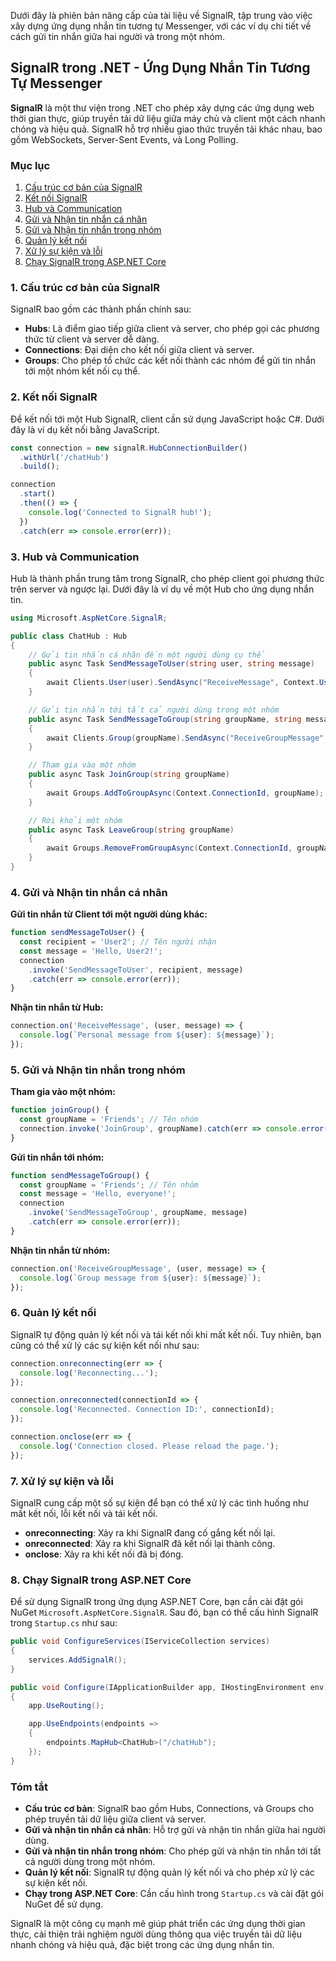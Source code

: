Dưới đây là phiên bản nâng cấp của tài liệu về SignalR, tập trung vào việc xây dựng ứng dụng nhắn tin tương tự Messenger, với các ví dụ chi tiết về cách gửi tin nhắn giữa hai người và trong một nhóm.

## SignalR trong .NET - Ứng Dụng Nhắn Tin Tương Tự Messenger

**SignalR** là một thư viện trong .NET cho phép xây dựng các ứng dụng web thời gian thực, giúp truyền tải dữ liệu giữa máy chủ và client một cách nhanh chóng và hiệu quả. SignalR hỗ trợ nhiều giao thức truyền tải khác nhau, bao gồm WebSockets, Server-Sent Events, và Long Polling.

### Mục lục

1. [Cấu trúc cơ bản của SignalR](#signalr-structure)
2. [Kết nối SignalR](#signalr-connection)
3. [Hub và Communication](#signalr-hub)
4. [Gửi và Nhận tin nhắn cá nhân](#signalr-personal-messaging)
5. [Gửi và Nhận tin nhắn trong nhóm](#signalr-group-messaging)
6. [Quản lý kết nối](#signalr-connection-management)
7. [Xử lý sự kiện và lỗi](#signalr-events)
8. [Chạy SignalR trong ASP.NET Core](#signalr-aspnet-core)

### <a name="signalr-structure"></a>1. Cấu trúc cơ bản của SignalR

SignalR bao gồm các thành phần chính sau:

- **Hubs**: Là điểm giao tiếp giữa client và server, cho phép gọi các phương thức từ client và server dễ dàng.
- **Connections**: Đại diện cho kết nối giữa client và server.
- **Groups**: Cho phép tổ chức các kết nối thành các nhóm để gửi tin nhắn tới một nhóm kết nối cụ thể.

### <a name="signalr-connection"></a>2. Kết nối SignalR

Để kết nối tới một Hub SignalR, client cần sử dụng JavaScript hoặc C#. Dưới đây là ví dụ kết nối bằng JavaScript.

```javascript
const connection = new signalR.HubConnectionBuilder()
  .withUrl('/chatHub')
  .build();

connection
  .start()
  .then(() => {
    console.log('Connected to SignalR hub!');
  })
  .catch(err => console.error(err));
```

### <a name="signalr-hub"></a>3. Hub và Communication

Hub là thành phần trung tâm trong SignalR, cho phép client gọi phương thức trên server và ngược lại. Dưới đây là ví dụ về một Hub cho ứng dụng nhắn tin.

```csharp
using Microsoft.AspNetCore.SignalR;

public class ChatHub : Hub
{
    // Gửi tin nhắn cá nhân đến một người dùng cụ thể
    public async Task SendMessageToUser(string user, string message)
    {
        await Clients.User(user).SendAsync("ReceiveMessage", Context.User.Identity.Name, message);
    }

    // Gửi tin nhắn tới tất cả người dùng trong một nhóm
    public async Task SendMessageToGroup(string groupName, string message)
    {
        await Clients.Group(groupName).SendAsync("ReceiveGroupMessage", Context.User.Identity.Name, message);
    }

    // Tham gia vào một nhóm
    public async Task JoinGroup(string groupName)
    {
        await Groups.AddToGroupAsync(Context.ConnectionId, groupName);
    }

    // Rời khỏi một nhóm
    public async Task LeaveGroup(string groupName)
    {
        await Groups.RemoveFromGroupAsync(Context.ConnectionId, groupName);
    }
}
```

### <a name="signalr-personal-messaging"></a>4. Gửi và Nhận tin nhắn cá nhân

**Gửi tin nhắn từ Client tới một người dùng khác:**

```javascript
function sendMessageToUser() {
  const recipient = 'User2'; // Tên người nhận
  const message = 'Hello, User2!';
  connection
    .invoke('SendMessageToUser', recipient, message)
    .catch(err => console.error(err));
}
```

**Nhận tin nhắn từ Hub:**

```javascript
connection.on('ReceiveMessage', (user, message) => {
  console.log(`Personal message from ${user}: ${message}`);
});
```

### <a name="signalr-group-messaging"></a>5. Gửi và Nhận tin nhắn trong nhóm

**Tham gia vào một nhóm:**

```javascript
function joinGroup() {
  const groupName = 'Friends'; // Tên nhóm
  connection.invoke('JoinGroup', groupName).catch(err => console.error(err));
}
```

**Gửi tin nhắn tới nhóm:**

```javascript
function sendMessageToGroup() {
  const groupName = 'Friends'; // Tên nhóm
  const message = 'Hello, everyone!';
  connection
    .invoke('SendMessageToGroup', groupName, message)
    .catch(err => console.error(err));
}
```

**Nhận tin nhắn từ nhóm:**

```javascript
connection.on('ReceiveGroupMessage', (user, message) => {
  console.log(`Group message from ${user}: ${message}`);
});
```

### <a name="signalr-connection-management"></a>6. Quản lý kết nối

SignalR tự động quản lý kết nối và tái kết nối khi mất kết nối. Tuy nhiên, bạn cũng có thể xử lý các sự kiện kết nối như sau:

```javascript
connection.onreconnecting(err => {
  console.log('Reconnecting...');
});

connection.onreconnected(connectionId => {
  console.log('Reconnected. Connection ID:', connectionId);
});

connection.onclose(err => {
  console.log('Connection closed. Please reload the page.');
});
```

### <a name="signalr-events"></a>7. Xử lý sự kiện và lỗi

SignalR cung cấp một số sự kiện để bạn có thể xử lý các tình huống như mất kết nối, lỗi kết nối và tái kết nối.

- **onreconnecting**: Xảy ra khi SignalR đang cố gắng kết nối lại.
- **onreconnected**: Xảy ra khi SignalR đã kết nối lại thành công.
- **onclose**: Xảy ra khi kết nối đã bị đóng.

### <a name="signalr-aspnet-core"></a>8. Chạy SignalR trong ASP.NET Core

Để sử dụng SignalR trong ứng dụng ASP.NET Core, bạn cần cài đặt gói NuGet `Microsoft.AspNetCore.SignalR`. Sau đó, bạn có thể cấu hình SignalR trong `Startup.cs` như sau:

```csharp
public void ConfigureServices(IServiceCollection services)
{
    services.AddSignalR();
}

public void Configure(IApplicationBuilder app, IHostingEnvironment env)
{
    app.UseRouting();

    app.UseEndpoints(endpoints =>
    {
        endpoints.MapHub<ChatHub>("/chatHub");
    });
}
```

### Tóm tắt

- **Cấu trúc cơ bản**: SignalR bao gồm Hubs, Connections, và Groups cho phép truyền tải dữ liệu giữa client và server.
- **Gửi và nhận tin nhắn cá nhân**: Hỗ trợ gửi và nhận tin nhắn giữa hai người dùng.
- **Gửi và nhận tin nhắn trong nhóm**: Cho phép gửi và nhận tin nhắn tới tất cả người dùng trong một nhóm.
- **Quản lý kết nối**: SignalR tự động quản lý kết nối và cho phép xử lý các sự kiện kết nối.
- **Chạy trong ASP.NET Core**: Cần cấu hình trong `Startup.cs` và cài đặt gói NuGet để sử dụng.

SignalR là một công cụ mạnh mẽ giúp phát triển các ứng dụng thời gian thực, cải thiện trải nghiệm người dùng thông qua việc truyền tải dữ liệu nhanh chóng và hiệu quả, đặc biệt trong các ứng dụng nhắn tin.
